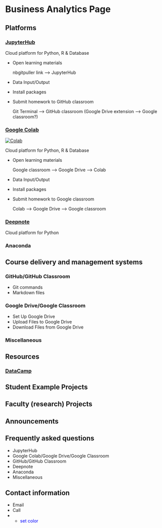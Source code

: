 # Business Analytics Page

## Platforms
 
### [JupyterHub](https://ba-lab.fairfield.edu)
Cloud platform for  Python, R & Database
+ Open learning materials 
    
  nbgitpuller link --> JupyterHub
+ Data Input/Output
+ Install packages
+ Submit homework to GitHub classroom 

   Git Terminal --> GitHub classroom
   (Google Drive extension --> Google classroom?)

### [Google Colab](http://colab.research.google.com)
[![Colab](https://colab.research.google.com/assets/colab-badge.svg)](https://colab.research.google.com/notebooks/intro.ipynb#scrollTo=GJBs_flRovLc)

Cloud platform for Python, R & Database
+ Open learning materials 
   
   Google classroom --> Google Drive --> Colab
+ Data Input/Output
+ Install packages
+ Submit homework to Google classroom 

   Colab --> Google Drive --> Google classroom

### [Deepnote](http://www.deepnote.com/)
Cloud platform for Python

### Anaconda

## Course delivery and management systems

### GitHub/GitHub Classroom
+ Git commands
+ Markdown files

### Google Drive/Google Classroom
+ Set Up Google Drive
+ Upload Files to Google Drive
+ Download Files from Google Drive

### Miscellaneous

## Resources

### [DataCamp](https://www.datacamp.com)

## Student Example Projects

## Faculty (research) Projects

## Announcements

## Frequently asked questions
+ JupyterHub
+ Google Colab/Google Drive/Google Classroom
+ GitHub/GitHub Classroom
+ Deepnote
+ Anaconda
+ Miscellaneous

## Contact information
+ Email
+ Call
+ - <span style="color:blue"> set color </span>
